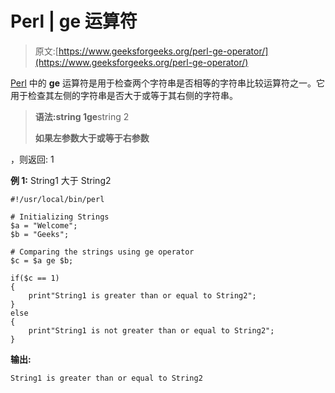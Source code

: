 # Perl | ge 运算符

> 原文:[https://www.geeksforgeeks.org/perl-ge-operator/](https://www.geeksforgeeks.org/perl-ge-operator/)

[Perl](https://www.geeksforgeeks.org/introduction-to-perl/) 中的 **ge** 运算符是用于检查两个字符串是否相等的字符串比较运算符之一。它用于检查其左侧的字符串是否大于或等于其右侧的字符串。

> **语法:**string 1**ge**string 2
> 
> **如果左参数大于或等于右参数**

，则返回: 1

**例 1:** String1 大于 String2

```
#!/usr/local/bin/perl

# Initializing Strings
$a = "Welcome";
$b = "Geeks";

# Comparing the strings using ge operator
$c = $a ge $b;

if($c == 1)
{
    print"String1 is greater than or equal to String2";
}
else
{
    print"String1 is not greater than or equal to String2";
}
```

**输出:**

```
String1 is greater than or equal to String2

```